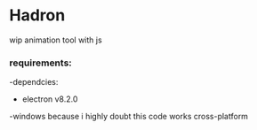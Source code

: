# Hadron
wip animation tool with js

### requirements:

  -dependcies:

  * electron v8.2.0

  -windows because i highly doubt this code works cross-platform